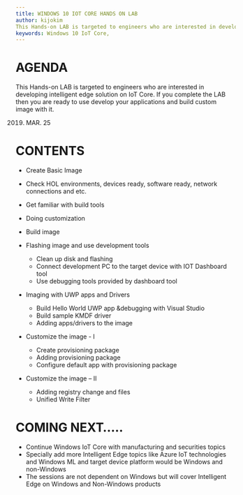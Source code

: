 ```yaml
---
title: WINDOWS 10 IOT CORE HANDS ON LAB
author: kijokim
This Hands-on LAB is targeted to engineers who are interested in developing intelligent edge solution on IoT Core. If you complete the LAB then you are ready to use develop your applications and build custom image with it. 
keywords: Windows 10 IoT Core, 
---
```

# AGENDA
This Hands-on LAB is targeted to engineers who are interested in developing intelligent edge solution on IoT Core. If you complete the LAB then you are ready to use develop your applications and build custom image with it. 

2019. MAR. 25

# CONTENTS

* Create Basic Image	
* Check HOL environments, devices ready, software ready, network connections and etc. 
* Get familiar with build tools 
* Doing customization 
* Build image 

* Flashing image and use development tools 	
  * Clean up disk and flashing 
  * Connect development PC to the target device with IOT Dashboard tool 
  * Use debugging tools provided by dashboard tool 

* Imaging with UWP apps and Drivers 	
  * Build Hello World UWP app &debugging with Visual Studio 
  * Build sample KMDF driver
  * Adding apps/drivers to the image

* Customize the image - I 	
  * Create provisioning package
  * Adding provisioning package
  * Configure default app with provisioning package

* Customize the image – II	
  *	Adding registry change and files 
  * Unified Write Filter 

# COMING NEXT….. 
  * Continue Windows IoT Core with manufacturing and securities topics  
  * Specially add more Intelligent Edge topics like Azure IoT technologies and Windows ML and target device platform would be Windows and non-Windows 
  * The sessions are not dependent on Windows but will cover Intelligent Edge on Windows and Non-Windows products 


